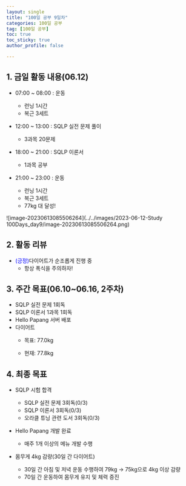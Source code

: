 ```yaml
---
layout: single
title: "100일 공부 9일차"
categories: 100일 공부
tag: [100일 공부]
toc: true
toc_sticky: true
author_profile: false

---
```


## 1. 금일 활동 내용(06.12)

* 07:00 ~ 08:00 : 운동
  * 런닝 1시간
  * 복근 3세트

* 12:00 ~ 13:00 : SQLP 실전 문제 풀이
  * 3과목 20문제

* 18:00 ~ 21:00 : SQLP 이론서
  * 1과목 공부

* 21:00 ~ 23:00 : 운동
  * 런닝 1시간
  * 복근 3세트
  * 77kg 대 달성!

![image-20230613085506264](../../images/2023-06-12-Study 100Days_day9/image-20230613085506264.png)

## 2. 활동 리뷰

* <span style = "color:blue">(긍정)</span>다이어트가 순조롭게 진행 중
  * 항상 폭식을 주의하자!




##  3. 주간 목표(06.10~06.16, 2주차)

* SQLP 실전 문제 1회독
* SQLP 이론서 1과목 1회독
* Hello Papang 서버 배포
* 다이어트
  * 목표: 77.0kg

  * 현재: 77.8kg



## 4. 최종 목표

* SQLP 시험 합격
  * SQLP 실전 문제 3회독(0/3)
  * SQLP 이론서 3회독(0/3)
  * 오라클 튜닝 관련 도서 3회독(0/3)
* Hello Papang 개발 완료
  * 매주 1개 이상의 메뉴 개발 수행

* 몸무게 4kg 감량(30일 간 다이어트)
  * 30일 간 아침 및 저녁 운동 수행하여 79kg -> 75kg으로 4kg 이상 감량
  * 70일 간 운동하여 몸무게 유지 및 체력 증진





